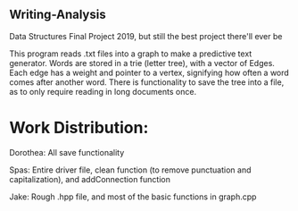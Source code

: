 ## Writing-Analysis
Data Structures Final Project 2019, but still the best project there'll ever be

This program reads .txt files into a graph to make a predictive text generator. Words are stored in a trie (letter tree), with a vector of Edges. Each edge has a weight and pointer to a vertex, signifying how often a word comes after another word. There is functionality to save the tree into a file, as to only require reading in long documents once.

# Work Distribution:
Dorothea: All save functionality

Spas: Entire driver file, clean function (to remove punctuation and capitalization), and addConnection function

Jake: Rough .hpp file, and most of the basic functions in graph.cpp
